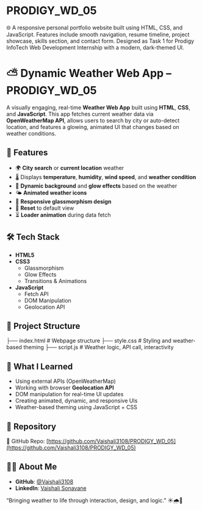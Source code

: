 # PRODIGY_WD_05
🌐 A responsive personal portfolio website built using HTML, CSS, and JavaScript. Features include smooth navigation, resume timeline, project showcase, skills section, and contact form. Designed as Task 1 for Prodigy InfoTech Web Development Internship with a modern, dark-themed UI.

# ⛅ Dynamic Weather Web App – PRODIGY_WD_05

A visually engaging, real-time **Weather Web App** built using **HTML**, **CSS**, and **JavaScript**. This app fetches current weather data via **OpenWeatherMap API**, allows users to search by city or auto-detect location, and features a glowing, animated UI that changes based on weather conditions.


## 🔧 Features

- 🌍 **City search** or **current location** weather
- 🌡️ Displays **temperature**, **humidity**, **wind speed**, and **weather condition**
- 🎨 **Dynamic background** and **glow effects** based on the weather
- 🌤️ **Animated weather icons**
- 📱 **Responsive glassmorphism design**
- 🔄 **Reset** to default view
- ⏳ **Loader animation** during data fetch


## 🛠️ Tech Stack

- **HTML5**
- **CSS3**
  - Glassmorphism
  - Glow Effects
  - Transitions & Animations
- **JavaScript**
  - Fetch API
  - DOM Manipulation
  - Geolocation API


## 📁 Project Structure

├── index.html       # Webpage structure
├── style.css        # Styling and weather-based theming
├── script.js        # Weather logic, API call, interactivity


## 🧠 What I Learned

- Using external APIs (OpenWeatherMap)
- Working with browser **Geolocation API**
- DOM manipulation for real-time UI updates
- Creating animated, dynamic, and responsive UIs
- Weather-based theming using JavaScript + CSS


## 🔗 Repository

🔗 GitHub Repo: [https://github.com/Vaishali3108/PRODIGY_WD_05](https://github.com/Vaishali3108/PRODIGY_WD_05)

## 🙋‍♀️ About Me

- **GitHub**: [@Vaishali3108](https://github.com/Vaishali3108)
- **LinkedIn**: [Vaishali Sonavane](https://www.linkedin.com/in/vaishali-sonavane-086399310/)

“Bringing weather to life through interaction, design, and logic.” ☀️🌧️🌈
